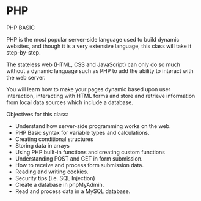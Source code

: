 # PHP
PHP BASIC 


 PHP is the most popular server-side language used to build dynamic websites, and though it is a very extensive language, this class will take it step-by-step.

The stateless web (HTML, CSS and JavaScript) can only do so much without a dynamic language such as PHP to add the ability to interact with the web server.

You will learn how to make your pages dynamic based upon user interaction, interacting with HTML forms and store and retrieve information from local data sources which include a database.

Objectives for this class:
* Understand how server-side programming works on the web.
* PHP Basic syntax for variable types and calculations.
* Creating conditional structures
* Storing data in arrays
* Using PHP built-in functions and creating custom functions
* Understanding POST and GET in form submission.
* How to receive and process form submission data.
* Reading and writing cookies.
* Security tips (i.e. SQL Injection)
* Create a database in phpMyAdmin.
* Read and process data in a MySQL database. 
